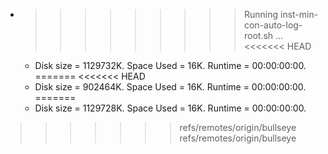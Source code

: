 * >>>>>>>>> Running inst-min-con-auto-log-root.sh ...
<<<<<<< HEAD
  * Disk size = 1129732K. Space Used = 16K. Runtime = 00:00:00:00.
=======
<<<<<<< HEAD
  * Disk size = 902464K. Space Used = 16K. Runtime = 00:00:00:00.
=======
  * Disk size = 1129728K. Space Used = 16K. Runtime = 00:00:00:00.
>>>>>>> refs/remotes/origin/bullseye
>>>>>>> refs/remotes/origin/bullseye
